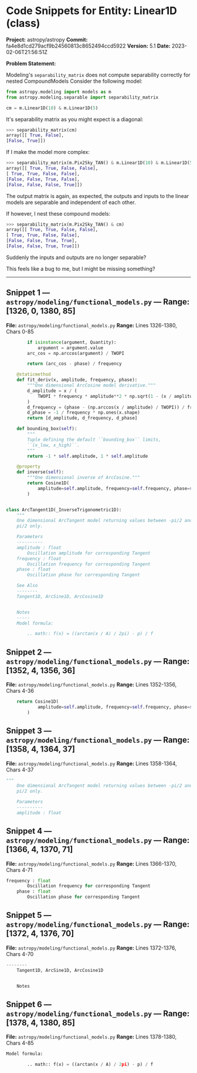 # Code Snippets for Entity: Linear1D (class)

**Project:** astropy/astropy
**Commit:** fa4e8d1cd279acf9b24560813c8652494ccd5922
**Version:** 5.1
**Date:** 2023-02-06T21:56:51Z

**Problem Statement:**

Modeling's `separability_matrix` does not compute separability correctly for nested CompoundModels
Consider the following model:

```python
from astropy.modeling import models as m
from astropy.modeling.separable import separability_matrix

cm = m.Linear1D(10) & m.Linear1D(5)
```

It's separability matrix as you might expect is a diagonal:

```python
>>> separability_matrix(cm)
array([[ True, False],
[False, True]])
```

If I make the model more complex:
```python
>>> separability_matrix(m.Pix2Sky_TAN() & m.Linear1D(10) & m.Linear1D(5))
array([[ True, True, False, False],
[ True, True, False, False],
[False, False, True, False],
[False, False, False, True]])
```

The output matrix is again, as expected, the outputs and inputs to the linear models are separable and independent of each other.

If however, I nest these compound models:
```python
>>> separability_matrix(m.Pix2Sky_TAN() & cm)
array([[ True, True, False, False],
[ True, True, False, False],
[False, False, True, True],
[False, False, True, True]])
```
Suddenly the inputs and outputs are no longer separable?

This feels like a bug to me, but I might be missing something?


---

## Snippet 1 — `astropy/modeling/functional_models.py` — Range: [1326, 0, 1380, 85]

**File:** `astropy/modeling/functional_models.py`
**Range:** Lines 1326-1380, Chars 0-85

```python
        if isinstance(argument, Quantity):
            argument = argument.value
        arc_cos = np.arccos(argument) / TWOPI

        return (arc_cos - phase) / frequency

    @staticmethod
    def fit_deriv(x, amplitude, frequency, phase):
        """One dimensional ArcCosine model derivative."""
        d_amplitude = x / (
            TWOPI * frequency * amplitude**2 * np.sqrt(1 - (x / amplitude) ** 2)
        )
        d_frequency = (phase - (np.arccos(x / amplitude) / TWOPI)) / frequency**2
        d_phase = -1 / frequency * np.ones(x.shape)
        return [d_amplitude, d_frequency, d_phase]

    def bounding_box(self):
        """
        Tuple defining the default ``bounding_box`` limits,
        ``(x_low, x_high)``.
        """
        return -1 * self.amplitude, 1 * self.amplitude

    @property
    def inverse(self):
        """One dimensional inverse of ArcCosine."""
        return Cosine1D(
            amplitude=self.amplitude, frequency=self.frequency, phase=self.phase
        )


class ArcTangent1D(_InverseTrigonometric1D):
    """
    One dimensional ArcTangent model returning values between -pi/2 and
    pi/2 only.

    Parameters
    ----------
    amplitude : float
        Oscillation amplitude for corresponding Tangent
    frequency : float
        Oscillation frequency for corresponding Tangent
    phase : float
        Oscillation phase for corresponding Tangent

    See Also
    --------
    Tangent1D, ArcSine1D, ArcCosine1D


    Notes
    -----
    Model formula:

        .. math:: f(x) = ((arctan(x / A) / 2pi) - p) / f
```

## Snippet 2 — `astropy/modeling/functional_models.py` — Range: [1352, 4, 1356, 36]

**File:** `astropy/modeling/functional_models.py`
**Range:** Lines 1352-1356, Chars 4-36

```python
    return Cosine1D(
            amplitude=self.amplitude, frequency=self.frequency, phase=self.phase
        )
```

## Snippet 3 — `astropy/modeling/functional_models.py` — Range: [1358, 4, 1364, 37]

**File:** `astropy/modeling/functional_models.py`
**Range:** Lines 1358-1364, Chars 4-37

```python
"""
    One dimensional ArcTangent model returning values between -pi/2 and
    pi/2 only.

    Parameters
    ----------
    amplitude : float
```

## Snippet 4 — `astropy/modeling/functional_models.py` — Range: [1366, 4, 1370, 71]

**File:** `astropy/modeling/functional_models.py`
**Range:** Lines 1366-1370, Chars 4-71

```python
frequency : float
        Oscillation frequency for corresponding Tangent
    phase : float
        Oscillation phase for corresponding Tangent
```

## Snippet 5 — `astropy/modeling/functional_models.py` — Range: [1372, 4, 1376, 70]

**File:** `astropy/modeling/functional_models.py`
**Range:** Lines 1372-1376, Chars 4-70

```python
--------
    Tangent1D, ArcSine1D, ArcCosine1D


    Notes
```

## Snippet 6 — `astropy/modeling/functional_models.py` — Range: [1378, 4, 1380, 85]

**File:** `astropy/modeling/functional_models.py`
**Range:** Lines 1378-1380, Chars 4-85

```python
Model formula:

        .. math:: f(x) = ((arctan(x / A) / 2pi) - p) / f
```

